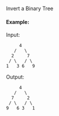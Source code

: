 Invert a Binary Tree

#### Example:
Input:  
```
     4
   /   \
  2     7
 / \   / \
1   3 6   9
```

Output: 
```
     4
   /   \
  7     2
 / \   / \
9   6 3   1
```

